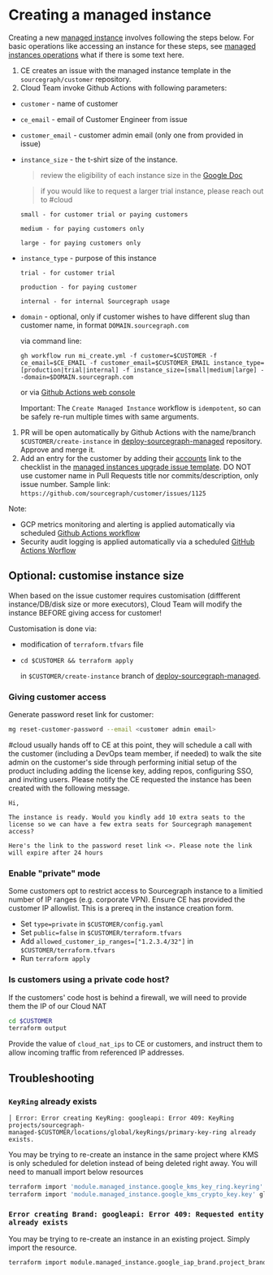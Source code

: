 # Creating a managed instance

Creating a new [managed instance](./index.md) involves following the steps below.
For basic operations like accessing an instance for these steps, see [managed instances operations](../operations.md) what if there is some text here.

1. CE creates an issue with the managed instance template in the `sourcegraph/customer` repository.
1. Cloud Team invoke Github Actions with following parameters:

- `customer` - name of customer
- `ce_email` - email of Customer Engineer from issue
- `customer_email` - customer admin email (only one from provided in issue)
- `instance_size` - the t-shirt size of the instance.

  > review the eligibility of each instance size in the [Google Doc](https://docs.google.com/document/d/1WXfmyBsGlIoJvSdxaEhV0iYTD4ylm9ykLyJItDE53eE/edit#bookmark=id.hmlsv2azmjja)

  > if you would like to request a larger trial instance, please reach out to #cloud

      small - for customer trial or paying customers

      medium - for paying customers only

      large - for paying customers only

- `instance_type` - purpose of this instance

      trial - for customer trial

      production - for paying customer

      internal - for internal Sourcegraph usage

- `domain` - optional, only if customer wishes to have different slug than customer name, in format `DOMAIN.sourcegraph.com`

  via command line:

  ```
  gh workflow run mi_create.yml -f customer=$CUSTOMER -f ce_email=$CE_EMAIL -f customer_email=$CUSTOMER_EMAIL instance_type=[production|trial|internal] -f instance_size=[small|medium|large] --domain=$DOMAIN.sourcegraph.com
  ```

  or via [Github Actions web console](https://github.com/sourcegraph/deploy-sourcegraph-managed/actions/workflows/mi_create.yml)

  Important: The `Create Managed Instance` workflow is `idempotent`, so can be safely re-run multiple times with same arguments.

1. PR will be open automatically by Github Actions with the name/branch `$CUSTOMER/create-instance` in [deploy-sourcegraph-managed](https://github.com/sourcegraph/deploy-sourcegraph-managed/pulls) repository. Approve and merge it.
1. Add an entry for the customer by adding their [accounts](https://github.com/sourcegraph/accounts/) link to the checklist in the [managed instances upgrade issue template](../../../engineering/dev/process/releases/upgrade_managed_issue_template.md). DO NOT use customer name in Pull Requests title nor commits/description, only issue number. Sample link: `https://github.com/sourcegraph/customer/issues/1125`

Note:

- GCP metrics monitoring and alerting is applied automatically via scheduled [Github Actions workflow](https://github.com/sourcegraph/deploy-sourcegraph-managed/actions/workflows/apply_monitoring.yml)
- Security audit logging is applied automatically via a scheduled [GitHub Actions Worflow](https://github.com/sourcegraph/infrastructure/blob/main/.github/workflows/apply_mi_security_logging.yml)

## Optional: customise instance size

When based on the issue customer requires customisation (diffferent instance/DB/disk size or more executors), Cloud Team will modify the instance BEFORE giving access for customer!

Customisation is done via:

- modification of `terraform.tfvars` file
- `cd $CUSTOMER && terraform apply`

  in `$CUSTOMER/create-instance` branch of [deploy-sourcegraph-managed](https://github.com/sourcegraph/deploy-sourcegraph-managed).

### Giving customer access

Generate password reset link for customer:

```bash
mg reset-customer-password --email <customer admin email>
```

#cloud usually hands off to CE at this point, they will schedule a call with the customer (including a DevOps team member, if needed) to walk the site admin on the customer's side through performing initial setup of the product including adding the license key, adding repos, configuring SSO, and inviting users. Please notify the CE requested the instance has been created with the following message.

```
Hi,

The instance is ready. Would you kindly add 10 extra seats to the license so we can have a few extra seats for Sourcegraph management access?

Here's the link to the password reset link <>. Please note the link will expire after 24 hours
```

### Enable "private" mode

Some customers opt to restrict access to Sourcegraph instance to a limitied number of IP ranges (e.g. corporate VPN). Ensure CE has provided the customer IP allowlist. This is a prereq in the instance creation form.

- Set `type=private` in `$CUSTOMER/config.yaml`
- Set `public=false` in `$CUSTOMER/terraform.tfvars`
- Add `allowed_customer_ip_ranges=["1.2.3.4/32"]` in `$CUSTOMER/terraform.tfvars`
- Run `terraform apply`

### Is customers using a private code host?

If the customers' code host is behind a firewall, we will need to provide them the IP of our Cloud NAT

```sh
cd $CUSTOMER
terraform output
```

Provide the value of `cloud_nat_ips` to CE or customers, and instruct them to allow incoming traffic from referenced IP addresses.

## Troubleshooting

### `KeyRing` already exists

```
│ Error: Error creating KeyRing: googleapi: Error 409: KeyRing projects/sourcegraph-managed-$CUSTOMER/locations/global/keyRings/primary-key-ring already exists.
```

You may be trying to re-create an instance in the same project where KMS is only scheduled for deletion instead of being deleted right away. You will need to manuall import below resources

```sh
terraform import 'module.managed_instance.google_kms_key_ring.keyring' projects/sourcegraph-managed-$COMPANY/locations/global/keyRings/primary-key-ring
terraform import 'module.managed_instance.google_kms_crypto_key.key' global/primary-key-ring/primary-key
```

### `Error creating Brand: googleapi: Error 409: Requested entity already exists`

You may be trying to re-create an instance in an existing project. Simply import the resource.

```sh
terraform import module.managed_instance.google_iap_brand.project_brand $(gcloud alpha iap oauth-brands list --project $PROJECT_ID --format json | jq -r '.[0].name')
```
